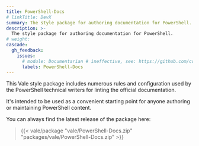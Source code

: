 ```yaml
---
title: PowerShell-Docs
# linkTitle: DevX
summary: The style package for authoring documentation for PowerShell.
description: >-
  The style package for authoring documentation for PowerShell.
# weight:
cascade:
  gh_feedback:
    issues:
      # module: Documentarian # ineffective, see: https://github.com/community/community/discussions/5288
      labels: PowerShell-Docs
---
```


This Vale style package includes numerous rules and configuration used by the PowerShell technical
writers for linting the official documentation.

It's intended to be used as a convenient starting point for anyone authoring or maintaining
PowerShell content.

You can always find the latest release of the package here:

> {{< vale/package "vale/PowerShell-Docs.zip" "packages/vale/PowerShell-Docs.zip" >}}
